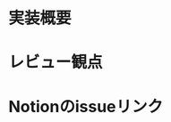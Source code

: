 <!-- 
- [ ] TODO:以下の設定をしてください
  - Reviewers
    - Webルーレットで決まったレビュワーを設定する
    - https://jp.piliapp.com/random/wheel/
      - 項目:
安部友弘(T0m0hir0ABE)
蓮沼淳史(hedgehog248)
幡江美遥(hataemiharu)
稲村純(j-inamura)
石川渚(Nagisa-Ishikawa)
長元幸輝(nagamoto03)
毛利togo(もうりとうご)
  - Assignees
    - 自分を設定する
  - Labels, Projects, Milestone
    - 設定不要
  - Development
    - issueを指定する
-->

# 実装概要
<!-- 実装前の状態から、issue解消するために、どこをどういじったかの概要を書く -->


# レビュー観点
<!-- 特に見てほしいポイントを書く（セルフチェック・AIチェックはしておく） -->


# Notionのissueリンク
<!-- NotionからはGitHubに飛べるが、逆はできないので、手作業で記載する必要がある -->

